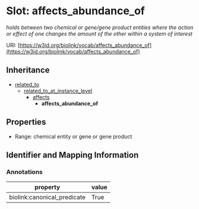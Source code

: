 # Slot: affects_abundance_of
_holds between two chemical or gene/gene product entities where the action or effect of one changes the amount of the other within a system of interest_


URI: [https://w3id.org/biolink/vocab/affects_abundance_of](https://w3id.org/biolink/vocab/affects_abundance_of)




## Inheritance

* [related_to](related_to.md)
    * [related_to_at_instance_level](related_to_at_instance_level.md)
        * [affects](affects.md)
            * **affects_abundance_of**



## Properties

 * Range: chemical entity or gene or gene product



## Identifier and Mapping Information





### Annotations

| property | value |
| --- | --- |
| biolink:canonical_predicate | True |


